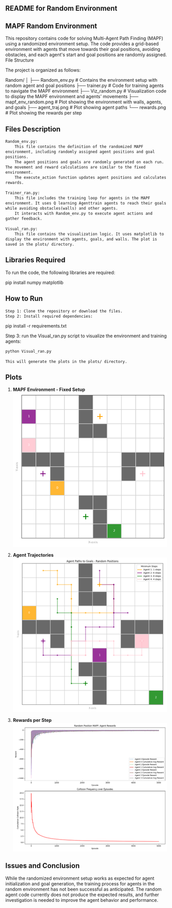## README for Random Environment
## MAPF Random Environment

This repository contains code for solving Multi-Agent Path Finding (MAPF) using a randomized environment setup. The code provides a grid-based environment with agents that move towards their goal positions, avoiding obstacles, and each agent's start and goal positions are randomly assigned.
File Structure

The project is organized as follows:

Random/
│
├── Random_env.py        # Contains the environment setup with random agent and goal positions
├── trainer.py           # Code for training agents to navigate the MAPF environment
├── Viz_random.py        # Visualization code to display the MAPF environment and agents' movements
├── mapf_env_random.png  # Plot showing the environment with walls, agents, and goals
├── agent_traj.png      # Plot showing agent paths
└── rewards.png         # Plot showing the rewards per step

## Files Description

    Random_env.py:
        This file contains the definition of the randomized MAPF environment, including randomly assigned agent positions and goal positions.
        The agent positions and goals are randomly generated on each run. The movement and reward calculations are similar to the fixed environment.
        The execute_action function updates agent positions and calculates rewards.

    Trainer_ran.py:
        This file includes the training loop for agents in the MAPF environment. It uses Q learning Agenttrain agents to reach their goals while avoiding obstacles(walls) and other agents.
        It interacts with Random_env.py to execute agent actions and gather feedback.

    Visual_ran.py:
        This file contains the visualization logic. It uses matplotlib to display the environment with agents, goals, and walls. The plot is saved in the plots/ directory.

## Libraries Required

To run the code, the following libraries are required:

pip install numpy matplotlib

## How to Run

    Step 1: Clone the repository or download the files.
    Step 2: Install required dependencies:

pip install -r requirements.txt


Step 3: run the Visual_ran.py script to visualize the environment and training agents:

    python Visual_ran.py

    This will generate the plots in the plots/ directory.

## Plots


1. **MAPF Environment - Fixed Setup**
   ![MAPF Fixed Environment](mapf_env_random.png)

2. **Agent Trajectories**
   ![Agent Trajectories](random_mapf_agent_paths.png)

3. **Rewards per Step**
   ![Rewards per Step](random_mapf_rewards_and_collisions.png)


## Issues and Conclusion

While the randomized environment setup works as expected for agent initialization and goal generation, the training process for agents in the random environment has not been successful as anticipated. The random agent code currently does not produce the expected results, and further investigation is needed to improve the agent behavior and performance.